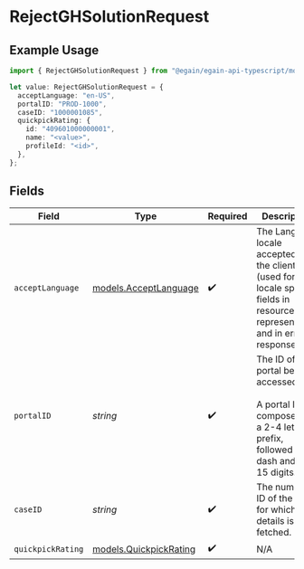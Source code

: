# RejectGHSolutionRequest

## Example Usage

```typescript
import { RejectGHSolutionRequest } from "@egain/egain-api-typescript/models/operations";

let value: RejectGHSolutionRequest = {
  acceptLanguage: "en-US",
  portalID: "PROD-1000",
  caseID: "1000001085",
  quickpickRating: {
    id: "409601000000001",
    name: "<value>",
    profileId: "<id>",
  },
};
```

## Fields

| Field                                                                                                                           | Type                                                                                                                            | Required                                                                                                                        | Description                                                                                                                     | Example                                                                                                                         |
| ------------------------------------------------------------------------------------------------------------------------------- | ------------------------------------------------------------------------------------------------------------------------------- | ------------------------------------------------------------------------------------------------------------------------------- | ------------------------------------------------------------------------------------------------------------------------------- | ------------------------------------------------------------------------------------------------------------------------------- |
| `acceptLanguage`                                                                                                                | [models.AcceptLanguage](../../models/acceptlanguage.md)                                                                         | :heavy_check_mark:                                                                                                              | The Language locale accepted by the client (used for locale specific fields in resource representation and in error responses). | en-US                                                                                                                           |
| `portalID`                                                                                                                      | *string*                                                                                                                        | :heavy_check_mark:                                                                                                              | The ID of the portal being accessed.<br><br>A portal ID is composed of a 2-4 letter prefix, followed by a dash and 4-15 digits. | PROD-1000                                                                                                                       |
| `caseID`                                                                                                                        | *string*                                                                                                                        | :heavy_check_mark:                                                                                                              | The numerical ID of the Case for which details is to be fetched.                                                                | 1000001085                                                                                                                      |
| `quickpickRating`                                                                                                               | [models.QuickpickRating](../../models/quickpickrating.md)                                                                       | :heavy_check_mark:                                                                                                              | N/A                                                                                                                             |                                                                                                                                 |